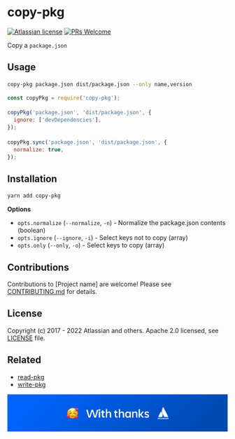 # copy-pkg

[![Atlassian license](https://img.shields.io/badge/license-Apache%202.0-blue.svg?style=flat-square)](LICENSE) [![PRs Welcome](https://img.shields.io/badge/PRs-welcome-brightgreen.svg?style=flat-square)](CONTRIBUTING.md)

Copy a `package.json`

## Usage

```sh
copy-pkg package.json dist/package.json --only name,version
```

```js
const copyPkg = require('copy-pkg');

copyPkg('package.json', 'dist/package.json', {
  ignore: ['devDependencies'],
});

copyPkg.sync('package.json', 'dist/package.json', {
  normalize: true,
});
```

## Installation

```sh
yarn add copy-pkg
```


**Options**

- `opts.normalize` (`--normalize`, `-n`) - Normalize the package.json contents (boolean)
- `opts.ignore` (`--ignore`, `-i`) - Select keys not to copy (array)
- `opts.only` (`--only`, `-o`) - Select keys to copy (array)

## Contributions

Contributions to [Project name] are welcome! Please see [CONTRIBUTING.md](CONTRIBUTING.md) for details. 

## License

Copyright (c) 2017 - 2022 Atlassian and others.
Apache 2.0 licensed, see [LICENSE](LICENSE) file.

## Related

- [read-pkg](https://github.com/sindresorhus/read-pkg)
- [write-pkg](https://github.com/sindresorhus/write-pkg)

[![With Thanks! from Atlassian](https://raw.githubusercontent.com/atlassian-internal/oss-assets/master/banner-with-thanks-light.png)](https://www.atlassian.com)

